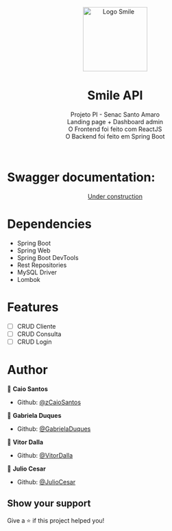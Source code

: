 <div align="center">
   <img height="150" src="https://user-images.githubusercontent.com/81544166/159758624-4aadac08-2955-4720-a893-f5720c3b0aa9.svg" alt="Logo Smile" />
   <br/>
   <h1>Smile API</h1>
   <p>
    Projeto PI - Senac Santo Amaro 
    <br/> 
    Landing page + Dashboard admin  
    <br/>
    O Frontend foi feito com ReactJS
    <br/>
    O Backend foi feito em Spring Boot
   </p>
   <br>
</div>

# Swagger documentation:

<div align="center">
   <a href="#">Under construction</a>
</div>

# Dependencies

- Spring Boot
- Spring Web
- Spring Boot DevTools
- Rest Repositories
- MySQL Driver
- Lombok

# Features

- [ ] CRUD Cliente
- [ ] CRUD Consulta
- [ ] CRUD Login

# Author

👤 **Caio Santos**

- Github: [@zCaioSantos](https://github.com/zCaioSantos)

👤 **Gabriela Duques**

- Github: [@GabrielaDuques](https://github.com/gabrieladuques)

👤 **Vitor Dalla**

- Github: [@VitorDalla](https://github.com/VitorDallaa)

👤 **Julio Cesar**

- Github: [@JulioCesar](https://github.com/JulioDesar)

## Show your support

Give a ⭐️ if this project helped you!
